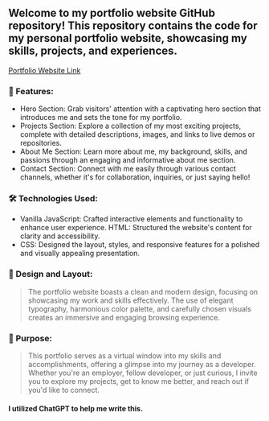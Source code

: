 ## Welcome to my portfolio website GitHub repository! This repository contains the code for my personal portfolio website, showcasing my skills, projects, and experiences.

[Portfolio Website Link](https://cleecoloma.github.io/Portfolio-Website/)

### 🚀 Features:

* Hero Section: Grab visitors' attention with a captivating hero section that introduces me and sets the tone for my portfolio.
* Projects Section: Explore a collection of my most exciting projects, complete with detailed descriptions, images, and links to live demos or repositories.
* About Me Section: Learn more about me, my background, skills, and passions through an engaging and informative about me section.
* Contact Section: Connect with me easily through various contact channels, whether it's for collaboration, inquiries, or just saying hello!

### 🛠️ Technologies Used:
* Vanilla JavaScript: Crafted interactive elements and functionality to enhance user experience.
HTML: Structured the website's content for clarity and accessibility.
* CSS: Designed the layout, styles, and responsive features for a polished and visually appealing presentation.

### 🎨 Design and Layout:
> The portfolio website boasts a clean and modern design, focusing on showcasing my work and skills effectively. The use of elegant typography, harmonious color palette, and carefully chosen visuals creates an immersive and engaging browsing experience.

### 🌟 Purpose:
> This portfolio serves as a virtual window into my skills and accomplishments, offering a glimpse into my journey as a developer. Whether you're an employer, fellow developer, or just curious, I invite you to explore my projects, get to know me better, and reach out if you'd like to connect.

#### I utilized ChatGPT to help me write this.